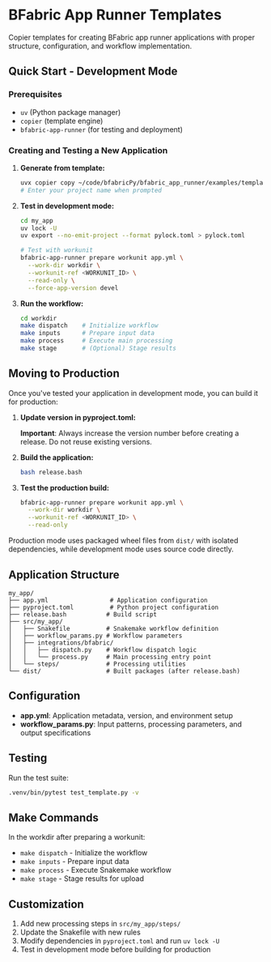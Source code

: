 # BFabric App Runner Templates

Copier templates for creating BFabric app runner applications with proper structure, configuration, and workflow implementation.

## Quick Start - Development Mode

### Prerequisites

- `uv` (Python package manager)
- `copier` (template engine)
- `bfabric-app-runner` (for testing and deployment)

### Creating and Testing a New Application

1. **Generate from template:**

    ```bash
    uvx copier copy ~/code/bfabricPy/bfabric_app_runner/examples/template my_app
    # Enter your project name when prompted
    ```

2. **Test in development mode:**

    ```bash
    cd my_app
    uv lock -U
    uv export --no-emit-project --format pylock.toml > pylock.toml

    # Test with workunit
    bfabric-app-runner prepare workunit app.yml \
      --work-dir workdir \
      --workunit-ref <WORKUNIT_ID> \
      --read-only \
      --force-app-version devel
    ```

3. **Run the workflow:**

    ```bash
    cd workdir
    make dispatch    # Initialize workflow
    make inputs      # Prepare input data
    make process     # Execute main processing
    make stage       # (Optional) Stage results
    ```

## Moving to Production

Once you've tested your application in development mode, you can build it for production:

1. **Update version in pyproject.toml:**

    **Important**: Always increase the version number before creating a release. Do not reuse existing versions.

2. **Build the application:**

    ```bash
    bash release.bash
    ```

3. **Test the production build:**

    ```bash
    bfabric-app-runner prepare workunit app.yml \
      --work-dir workdir \
      --workunit-ref <WORKUNIT_ID> \
      --read-only
    ```

Production mode uses packaged wheel files from `dist/` with isolated dependencies, while development mode uses source code directly.

## Application Structure

```
my_app/
├── app.yml                 # Application configuration
├── pyproject.toml          # Python project configuration
├── release.bash           # Build script
├── src/my_app/
│   ├── Snakefile          # Snakemake workflow definition
│   ├── workflow_params.py # Workflow parameters
│   ├── integrations/bfabric/
│   │   ├── dispatch.py    # Workflow dispatch logic
│   │   └── process.py     # Main processing entry point
│   └── steps/             # Processing utilities
└── dist/                  # Built packages (after release.bash)
```

## Configuration

- **app.yml**: Application metadata, version, and environment setup
- **workflow_params.py**: Input patterns, processing parameters, and output specifications

## Testing

Run the test suite:

```bash
.venv/bin/pytest test_template.py -v
```

## Make Commands

In the workdir after preparing a workunit:

- `make dispatch` - Initialize the workflow
- `make inputs` - Prepare input data
- `make process` - Execute Snakemake workflow
- `make stage` - Stage results for upload

## Customization

1. Add new processing steps in `src/my_app/steps/`
2. Update the Snakefile with new rules
3. Modify dependencies in `pyproject.toml` and run `uv lock -U`
4. Test in development mode before building for production
